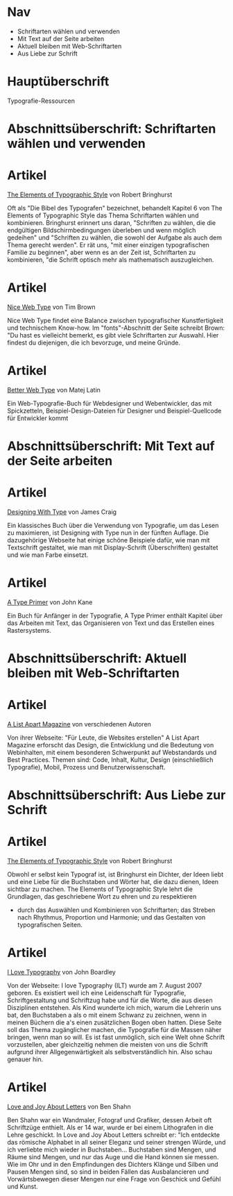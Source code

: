# Nav

- Schriftarten wählen und verwenden
- Mit Text auf der Seite arbeiten
- Aktuell bleiben mit Web-Schriftarten
- Aus Liebe zur Schrift

# Hauptüberschrift

Typografie-Ressourcen

# Abschnittsüberschrift: Schriftarten wählen und verwenden

# Artikel

[The Elements of Typographic Style](https://en.wikipedia.org/wiki/The_Elements_of_Typographic_Style)
von Robert Bringhurst

Oft als "Die Bibel des Typografen" bezeichnet, behandelt Kapitel 6 von The Elements of
Typographic Style das Thema Schriftarten wählen und kombinieren. Bringhurst erinnert uns daran,
"Schriften zu wählen, die die endgültigen Bildschirmbedingungen überleben und wenn möglich gedeihen" und "Schriften zu wählen, die sowohl der Aufgabe als auch dem Thema gerecht werden". Er
rät uns, "mit einer einzigen typografischen Familie zu beginnen", aber wenn es an der Zeit ist, Schriftarten zu
kombinieren, "die Schrift optisch mehr als mathematisch auszugleichen.

# Artikel

[Nice Web Type](http://nicewebtype.com/) 
von Tim Brown

Nice Web Type findet eine Balance zwischen typografischer Kunstfertigkeit und technischem
Know-how. Im "fonts"-Abschnitt der Seite schreibt Brown: "Du hast es vielleicht
bemerkt, es gibt viele Schriftarten zur Auswahl. Hier findest du
diejenigen, die ich bevorzuge, und meine Gründe.

# Artikel

[Better Web Type](https://betterwebtype.com/)
von Matej Latin

Ein Web-Typografie-Buch für Webdesigner und Webentwickler, das mit
Spickzetteln, Beispiel-Design-Dateien für Designer und Beispiel-Quellcode für
Entwickler kommt

# Abschnittsüberschrift: Mit Text auf der Seite arbeiten

# Artikel

[Designing With Type](https://www.amazon.com/Designing-Type-5th-Essential-Typography/dp/0823014134)
von James Craig

Ein klassisches Buch über die Verwendung von Typografie, um das Lesen zu maximieren, ist Designing with Type
nun in der fünften Auflage. Die dazugehörige Webseite hat einige schöne Beispiele dafür, wie
man mit Textschrift gestaltet, wie man mit Display-Schrift (Überschriften) gestaltet und wie man
Farbe einsetzt.

# Artikel

[A Type Primer](https://www.amazon.com/Type-Primer-2nd-John-Kane/dp/0205066445)
von John Kane

Ein Buch für Anfänger in der Typografie, A Type Primer enthält Kapitel über
das Arbeiten mit Text, das Organisieren von Text und das Erstellen eines Rastersystems.

# Abschnittsüberschrift: Aktuell bleiben mit Web-Schriftarten

# Artikel

[A List Apart Magazine](https://alistapart.com/)
von verschiedenen Autoren

Von ihrer Webseite: "Für Leute, die Websites erstellen" A List Apart Magazine
erforscht das Design, die Entwicklung und die Bedeutung von Webinhalten, mit einem besonderen
Schwerpunkt auf Webstandards und Best Practices. Themen sind: Code, Inhalt,
Kultur, Design (einschließlich Typografie), Mobil, Prozess und Benutzerwissenschaft.

# Abschnittsüberschrift: Aus Liebe zur Schrift

# Artikel

[The Elements of Typographic Style](https://en.wikipedia.org/wiki/The_Elements_of_Typographic_Style)
von Robert Bringhurst

Obwohl er selbst kein Typograf ist, ist Bringhurst ein Dichter, der Ideen liebt und
eine Liebe für die Buchstaben und Wörter hat, die dazu dienen, Ideen sichtbar zu machen. The Elements of
Typographic Style lehrt die Grundlagen, das geschriebene Wort zu ehren und zu respektieren
- durch das Auswählen und Kombinieren von Schriftarten; das Streben nach Rhythmus, Proportion und Harmonie; und das Gestalten von typografischen Seiten.

# Artikel

[I Love Typography](https://fonts.ilovetypography.com/)
von John Boardley

Von der Webseite: I love Typography (ILT) wurde am 7. August 2007 geboren. Es existiert
weil ich eine Leidenschaft für Typografie, Schriftgestaltung und Schriftzug habe und für die
Worte, die aus diesen Disziplinen entstehen. Als Kind wunderte ich mich, warum die Lehrerin uns
bat, den Buchstaben a als o mit einem Schwanz zu zeichnen, wenn in meinen Büchern die a's einen zusätzlichen
Bogen oben hatten. Diese Seite soll das Thema zugänglicher machen, die Typografie für die Massen näher bringen, wenn man so will. Es ist fast unmöglich, sich eine Welt ohne Schrift vorzustellen, aber gleichzeitig nehmen die meisten von uns die Schrift aufgrund ihrer Allgegenwärtigkeit als selbstverständlich hin. Also schau genauer hin.

# Artikel

[Love and Joy About Letters](https://www.amazon.com/Love-Joy-about-Letters-Lettering/dp/B0006AYYFG)
von Ben Shahn

Ben Shahn war ein Wandmaler, Fotograf und Grafiker, dessen Arbeit oft
Schriftzüge enthielt. Als er 14 war, wurde er bei einem Lithografen in die Lehre geschickt. In
Love and Joy About Letters schreibt er: "Ich entdeckte das römische Alphabet in all
seiner Eleganz und seiner strengen Würde, und ich verliebte mich wieder in
Buchstaben... Buchstaben sind Mengen, und Räume sind Mengen, und nur das Auge und
die Hand können sie messen. Wie im Ohr und in den Empfindungen des Dichters
Klänge und Silben und Pausen Mengen sind, so sind in beiden Fällen das
Ausbalancieren und Vorwärtsbewegen dieser Mengen nur eine Frage von Geschick und
Gefühl und Kunst.
